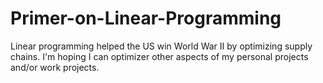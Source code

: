 # Primer-on-Linear-Programming

Linear programming helped the US win World War II by optimizing supply chains.  I'm hoping I can optimizer other aspects of my personal projects and/or work projects.
